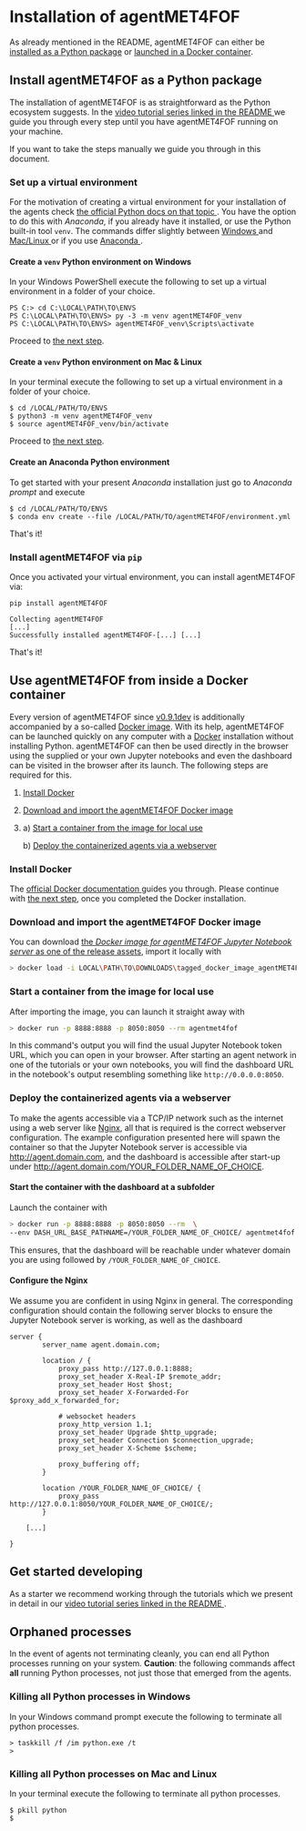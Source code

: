 # Installation of agentMET4FOF

As already mentioned in the README, agentMET4FOF can either be [installed as a Python 
package](#install-agentmet4fof-as-a-python-package) or [launched in a Docker 
container](#use-agentmet4fof-from-inside-a-docker-container).

## Install agentMET4FOF as a Python package

The installation of agentMET4FOF is as straightforward as the Python ecosystem suggests.
In the [video tutorial series linked in the README
](https://github.com/Met4FoF/agentMET4FOF#video-tutorial-series) we guide you 
through every step until you have agentMET4FOF running on your machine.

If you want to take the steps manually we guide you through in this document.

### Set up a virtual environment

For the motivation of creating a virtual environment for your installation of the
agents check [the official Python docs on that topic
](https://docs.python.org/3/tutorial/venv.html#introduction). You have the option 
to do this with _Anaconda_, if you already have it installed, or use the Python 
built-in tool `venv`. The commands differ slightly between [Windows
](#create-a-venv-python-environment-on-windows) and [Mac/Linux
](#create-a-venv-python-environment-on-mac-linux) or if you use [Anaconda
](#create-an-anaconda-python-environment).

#### Create a `venv` Python environment on Windows

In your Windows PowerShell execute the following to set up a virtual environment in
a folder of your choice.

```shell
PS C:> cd C:\LOCAL\PATH\TO\ENVS
PS C:\LOCAL\PATH\TO\ENVS> py -3 -m venv agentMET4FOF_venv
PS C:\LOCAL\PATH\TO\ENVS> agentMET4FOF_venv\Scripts\activate
```
Proceed to [the next step](#install-agentmet4fof-via-pip).

#### Create a `venv` Python environment on Mac & Linux

In your terminal execute the following to set up a virtual environment in a folder
of your choice.

```shell
$ cd /LOCAL/PATH/TO/ENVS
$ python3 -m venv agentMET4FOF_venv
$ source agentMET4FOF_venv/bin/activate
```
Proceed to [the next step](#install-agentmet4fof-via-pip).

#### Create an Anaconda Python environment

To get started with your present *Anaconda* installation just go to *Anaconda
prompt* and execute

```shell
$ cd /LOCAL/PATH/TO/ENVS
$ conda env create --file /LOCAL/PATH/TO/agentMET4FOF/environment.yml 
```
That's it!

### Install agentMET4FOF via `pip`

Once you activated your virtual environment, you can install agentMET4FOF via:

```shell
pip install agentMET4FOF
```

```shell
Collecting agentMET4FOF
[...]
Successfully installed agentMET4FOF-[...] [...]
```
That's it!

## Use agentMET4FOF from inside a Docker container

Every version of agentMET4FOF since
[v0.9.1dev](https://github.com/Met4FoF/agentMET4FOF/releases/tag/v0.9.1dev) is
additionally accompanied by a so-called
[Docker image](https://docs.docker.com/get-started/#what-is-a-container-image). With 
its help, agentMET4FOF can be launched quickly on any computer with a
[Docker](https://docs.docker.com/get-started/overview/) installation without 
installing Python. agentMET4FOF can then be used directly in the browser using the 
supplied or your own Jupyter notebooks and even the dashboard can be
visited in the browser after its launch. The following steps are required for this.

1. [Install Docker](#install-docker)
1. [Download and import the agentMET4FOF Docker image
   ](#download-and-import-the-agentMET4FOF-docker-image)
1. a) [Start a container from the image for local use](#start-a-container-from-the-image-for-local-use)
   
   b) [Deploy the containerized agents via a webserver](#deploy-the-containerized-agents-via-a-webserver)

### Install Docker

The [official Docker documentation
](https://docs.docker.com/get-started/#download-and-install-docker) guides you through.
Please continue with [the next step](#download-and-import-the-agentMET4FO-docker-image),
once you completed the Docker installation.

### Download and import the agentMET4FOF Docker image

You can download [the _Docker image for agentMET4FOF Jupyter Notebook server_ as one of
the release assets](https://github.com/Met4FoF/agentMET4FOF/releases/latest), import it
locally with

```bash
> docker load -i LOCAL\PATH\TO\DOWNLOADS\tagged_docker_image_agentMET4FOF_jupyter.tar.gz
```

### Start a container from the image for local use

After importing the image, you can launch it straight away with

```bash
> docker run -p 8888:8888 -p 8050:8050 --rm agentmet4fof
```

In this command's output you will find the usual Jupyter Notebook token 
URL, which you can open in your browser. After starting an agent network in one of 
the tutorials or your own notebooks, you will find the dashboard URL in the 
notebook's output resembling something like `http://0.0.0.0:8050`.

### Deploy the containerized agents via a webserver

To make the agents accessible via a TCP/IP network such as the internet using a web 
server like [Nginx](https://nginx.org/en/), all that is required is the correct 
webserver configuration. The example configuration presented here will spawn the 
container so that the Jupyter Notebook server is accessible via http://agent.domain.com,
and the dashboard is accessible after start-up under
http://agent.domain.com/YOUR_FOLDER_NAME_OF_CHOICE.

#### Start the container with the dashboard at a subfolder

Launch the container with

```bash
> docker run -p 8888:8888 -p 8050:8050 --rm  \ 
--env DASH_URL_BASE_PATHNAME=/YOUR_FOLDER_NAME_OF_CHOICE/ agentmet4fof
```

This ensures, that the dashboard will be reachable under whatever domain you are
using followed by `/YOUR_FOLDER_NAME_OF_CHOICE`.

#### Configure the Nginx

We assume you are confident in using Nginx in general. The corresponding
configuration should contain the following server blocks to ensure the Jupyter
Notebook server is working, as well as the dashboard

```text
server {
        server_name agent.domain.com;

        location / {
            proxy_pass http://127.0.0.1:8888;
            proxy_set_header X-Real-IP $remote_addr;
            proxy_set_header Host $host;
            proxy_set_header X-Forwarded-For $proxy_add_x_forwarded_for;

            # websocket headers
            proxy_http_version 1.1;
            proxy_set_header Upgrade $http_upgrade;
            proxy_set_header Connection $connection_upgrade;
            proxy_set_header X-Scheme $scheme;

            proxy_buffering off;
        }

        location /YOUR_FOLDER_NAME_OF_CHOICE/ {
            proxy_pass http://127.0.0.1:8050/YOUR_FOLDER_NAME_OF_CHOICE/;
        }

    [...]

}
```

## Get started developing

As a starter we recommend working through the tutorials which we present in detail in
our [video tutorial series linked in the README
](https://github.com/Met4FoF/agentMET4FOF#video-tutorial-series). 

## Orphaned processes

In the event of agents not terminating cleanly, you can end all Python processes
running on your system. **Caution**: the following commands affect **all** running 
Python processes, not just those that emerged from the agents.

### Killing all Python processes in Windows

In your Windows command prompt execute the following to terminate all python processes.

```shell
> taskkill /f /im python.exe /t
>
```

### Killing all Python processes on Mac and Linux

In your terminal execute the following to terminate all python processes.

```shell
$ pkill python
$
```
